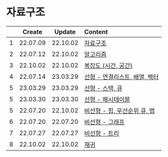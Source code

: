 # 자료구조

|     |  Create  |  Update  | Content                                           |
| :-: | :------: | :------: | :------------------------------------------------ |
|  1  | 22.07.09 | 22.10.02 | [자료구조](./dataStructure.md)                    |
|  2  | 22.07.12 | 22.10.02 | [알고리즘](./algorithm.md)                        |
|  3  | 22.10.02 | 22.10.02 | [복잡도 (시간, 공간)](./complexity.md)            |
|  4  | 22.07.14 | 23.03.29 | [선형 - 연결리스트, 배열, 벡터](./linearity.md)   |
|  5  | 23.03.29 | 23.03.29 | [선형 - 스택, 큐](./stack%2C%20queue.md)          |
|  5  | 23.03.30 | 23.03.30 | [선형 - 해시테이블](./hashtable.md)               |
|  5  | 22.07.20 | 22.10.02 | [비선형 - 힙, 우선순위 큐, 맵](./nonlinearity.md) |
|  6  | 22.07.20 | 22.07.20 | [비선형 - 그래프](./graph.md)                     |
|  7  | 22.07.27 | 22.07.27 | [비선형 - 트리](./tree.md)                        |
|  8  | 22.10.02 | 22.10.02 | [재귀](./recursive.md)                            |
